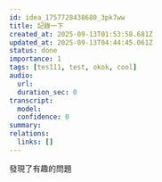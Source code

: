 ```yaml
---
id: idea_1757728438680_3pk7ww
title: 記錄一下
created_at: 2025-09-13T01:53:58.681Z
updated_at: 2025-09-13T04:44:45.061Z
status: done
importance: 1
tags: [tes111, test, okok, cool]
audio:
  url: 
  duration_sec: 0
transcript:
  model: 
  confidence: 0
summary: 
relations:
  links: []
---
```





發現了有趣的問題